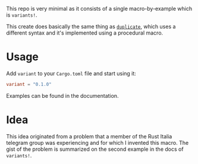 This repo is very minimal as it consists of a single macro-by-example which is `variants!`.

This create does basically the same thing as [`duplicate`](https://docs.rs/duplicate/latest/duplicate/),
which uses a different syntax and it's implemented using a procedural macro.

# Usage

Add `variant` to your `Cargo.toml` file and start using it:
```toml
variant = "0.1.0"
```

Examples can be found in the documentation.

# Idea

This idea originated from a problem that a member of the Rust Italia telegram group was experiencing and for which I invented this macro.
The gist of the problem is summarized on the second example in the docs of `variants!`.
